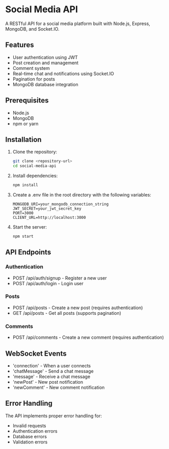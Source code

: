 # Social Media API

A RESTful API for a social media platform built with Node.js, Express, MongoDB, and Socket.IO.

## Features

- User authentication using JWT
- Post creation and management
- Comment system
- Real-time chat and notifications using Socket.IO
- Pagination for posts
- MongoDB database integration

## Prerequisites

- Node.js
- MongoDB
- npm or yarn

## Installation

1. Clone the repository:
   ```bash
   git clone <repository-url>
   cd social-media-api
   ```

2. Install dependencies:
   ```bash
   npm install
   ```

3. Create a .env file in the root directory with the following variables:
   ```
   MONGODB_URI=your_mongodb_connection_string
   JWT_SECRET=your_jwt_secret_key
   PORT=3000
   CLIENT_URL=http://localhost:3000
   ```

4. Start the server:
   ```bash
   npm start
   ```

## API Endpoints

### Authentication
- POST /api/auth/signup - Register a new user
- POST /api/auth/login - Login user

### Posts
- POST /api/posts - Create a new post (requires authentication)
- GET /api/posts - Get all posts (supports pagination)

### Comments
- POST /api/comments - Create a new comment (requires authentication)

## WebSocket Events

- 'connection' - When a user connects
- 'chatMessage' - Send a chat message
- 'message' - Receive a chat message
- 'newPost' - New post notification
- 'newComment' - New comment notification

## Error Handling

The API implements proper error handling for:
- Invalid requests
- Authentication errors
- Database errors
- Validation errors